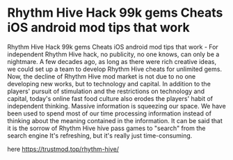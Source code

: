 # Rhythm Hive Hack 99k gems Cheats iOS android mod tips that work

Rhythm Hive Hack 99k gems Cheats iOS android mod tips that work - For independent Rhythm Hive hack, no publicity, no one knows, can only be a nightmare. A few decades ago, as long as there were rich creative ideas, we could set up a team to develop Rhythm Hive cheats for unlimited gems. Now, the decline of Rhythm Hive mod market is not due to no one developing new works, but to technology and capital. In addition to the players' pursuit of stimulation and the restrictions on technology and capital, today's online fast food culture also erodes the players' habit of independent thinking. Massive information is squeezing our space. We have been used to spend most of our time processing information instead of thinking about the meaning contained in the information. It can be said that it is the sorrow of Rhythm Hive hive pass games to "search" from the search engine It's refreshing, but it's really just time-consuming.

here https://trustmod.top/rhythm-hive/
